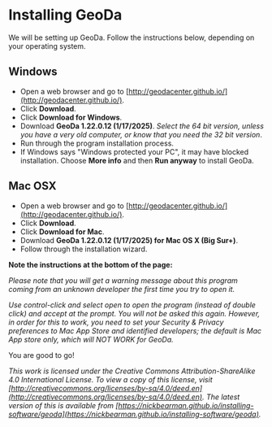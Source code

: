 # Installing GeoDa

We will be setting up GeoDa. Follow the instructions below, depending on your operating system.

## Windows 

- Open a web browser and go to [http://geodacenter.github.io/](http://geodacenter.github.io/).  
- Click **Download**.  
- Click **Download for Windows**.  
- Download **GeoDa 1.22.0.12 (1/17/2025)**. *Select the 64 bit version, unless you have a very old computer, or know that you need the 32 bit version*.  
- Run through the program installation process.  
- If Windows says "Windows protected your PC", it may have blocked installation. Choose **More info** and then **Run anyway** to install GeoDa. 

## Mac OSX

- Open a web browser and go to [http://geodacenter.github.io/](http://geodacenter.github.io/).  
- Click **Download**.  
- Click **Download for Mac**.  
- Download **GeoDa 1.22.0.12 (1/17/2025) for Mac OS X (Big Sur+)**. 
- Follow through the installation wizard.  

**Note the instructions at the bottom of the page:**

*Please note that you will get a warning message about this program coming from an unknown developer the first time you try to open it.*

*Use control-click and select open to open the program (instead of double click) and accept at the prompt. You will not be asked this again. However, in order for this to work, you need to set your Security & Privacy preferences to Mac App Store and identified developers; the default is Mac App store only, which will NOT WORK for GeoDa.*

<!-- 
## Linux/Ubuntu

- Open a web browser and go to http://www.qgis.org.  
- Click **Download Now**.  
- Expand the **Download for Linux** option.  
- Follow the instructions for the appropriate Linux distribution.  -->
<!-- add more to this section -->

You are good to go!

*This work is licensed under the Creative Commons Attribution-ShareAlike 4.0 International License. To view a copy of this license, visit [http://creativecommons.org/licenses/by-sa/4.0/deed.en](http://creativecommons.org/licenses/by-sa/4.0/deed.en). The latest version of this is available from [https://nickbearman.github.io/installing-software/geoda](https://nickbearman.github.io/installing-software/geoda).*
